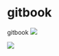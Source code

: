 # gitbook
gitbook
![](../img/2c87c15257b3dd42fa32c7687816814a_1.jpg)


![](https://github.com/cangwei3366/gitbook/img/2c87c15257b3dd42fa32c7687816814a_1.jpg)
